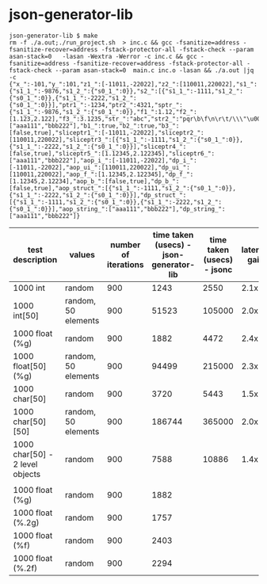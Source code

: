 # json-generator-lib

```
json-generator-lib $ make
rm -f ./a.out;./run_project.sh  > inc.c && gcc -fsanitize=address -fsanitize-recover=address -fstack-protector-all -fstack-check --param asan-stack=0   -lasan -Wextra -Werror -c inc.c && gcc -fsanitize=address -fsanitize-recover=address -fstack-protector-all -fstack-check --param asan-stack=0  main.c inc.o -lasan && ./a.out |jq -c
{"x_":-101,"y_":101,"z1_":[-11011,-22022],"z2_":[110011,220022],"s1_":{"s1_1_":-9876,"s1_2_":{"s0_1_":0}},"s2_":[{"s1_1_":-1111,"s1_2_":{"s0_1_":0}},{"s1_1_":-2222,"s1_2_":{"s0_1_":0}}],"ptr1_":-1234,"ptr2_":4321,"sptr_":{"s1_1_":-9876,"s1_2_":{"s0_1_":0}},"f1_":1.12,"f2_":[1.123,2.122],"f3_":3.1235,"str_":"abc","str2_":"pqr\b\f\n\r\t/\\\"\u001f","str3_":["aaa111","bbb222"],"b1_":true,"b2_":true,"b3_":[false,true],"sliceptr1_":[-11011,-22022],"sliceptr2_":[110011,220022],"sliceptr3_":[{"s1_1_":-1111,"s1_2_":{"s0_1_":0}},{"s1_1_":-2222,"s1_2_":{"s0_1_":0}}],"sliceptr4_":[false,true],"sliceptr5_":[1.12345,2.122345],"sliceptr6_":["aaa111","bbb222"],"aop_i_":[-11011,-22022],"dp_i_":[-11011,-22022],"aop_ui_":[110011,220022],"dp_ui_":[110011,220022],"aop_f_":[1.12345,2.122345],"dp_f_":[1.12345,2.12234],"aop_b_":[false,true],"dp_b_":[false,true],"aop_struct_":[{"s1_1_":-1111,"s1_2_":{"s0_1_":0}},{"s1_1_":-2222,"s1_2_":{"s0_1_":0}}],"dp_struct_":[{"s1_1_":-1111,"s1_2_":{"s0_1_":0}},{"s1_1_":-2222,"s1_2_":{"s0_1_":0}}],"aop_string_":["aaa111","bbb222"],"dp_string_":["aaa111","bbb222"]}
```



| test description                | values              | number of iterations | time taken (usecs) - json-generator-lib | time taken (usecs) - jsonc | latency gain |
| ------------------------------- | ------------------- | -------------------- | --------------------------------------- | -------------------------- | ------------ |
| 1000 int                        | random              | 900                  | 1243                                    | 2550                       | 2.1x         |
| 1000 int[50]                    | random, 50 elements | 900                  | 51523                                   | 105000                     | 2.0x         |
| 1000 float (%g)                 | random              | 900                  | 1882                                    | 4472                       | 2.4x         |
| 1000 float[50] (%g)             | random, 50 elements | 900                  | 94499                                   | 215000                     | 2.3x         |
| 1000 char[50]                   | random              | 900                  | 3720                                    | 5443                       | 1.5x         |
| 1000 char[50][50]               | random, 50 elements | 900                  | 186744                                  | 365000                     | 2.0x         |
| 1000 char[50] - 2 level objects | random              | 900                  | 7588                                    | 10886                      | 1.4x         |
|                                 |                     |                      |                                         |                            |              |
| 1000 float (%g)                 | random              | 900                  | 1882                                    |                            |              |
| 1000 float (%.2g)               | random              | 900                  | 1757                                    |                            |              |
| 1000 float (%f)                 | random              | 900                  | 2403                                    |                            |              |
| 1000 float (%.2f)               | random              | 900                  | 2294                                    |                            |              |
